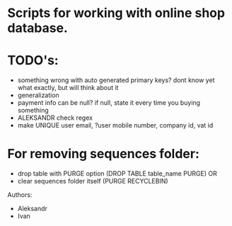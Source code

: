 # Scripts for working with online shop database.

# TODO's:
- something wrong with auto generated primary keys? dont know yet what exactly, but will think about it
- generalization
- payment info can be null? if null, state it every time you buying something
- ALEKSANDR check regex
- make UNIQUE user email, ?user mobile number, company id, vat id

# For removing sequences folder:
- drop table with PURGE option (DROP TABLE table_name PURGE)
OR
- clear sequences folder itself (PURGE RECYCLEBIN)

Authors:
- Aleksandr
- Ivan
